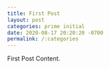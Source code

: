 ```yaml
---
title: First Post
layout: post
categories: prime initial
date: 2020-08-17 20:20:20 -0700
permalink: /:categories
---
```

First Post Content.
